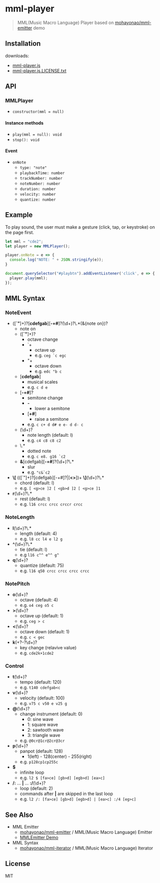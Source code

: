 # mml-player

> MML(Music Macro Language) Player based on [mohayonao/mml-emitter](https://github.com/mohayonao/mml-emitter) demo

## Installation

downloads:

- [mml-player.js](./dist/mml-player.js)
- [mml-player.js.LICENSE.txt](./dist/mml-player.js.LICENSE.txt)

## API
### MMLPlayer
- `constructor(mml = null)`

#### Instance methods
- `play(mml = null): void`
- `stop(): void`

#### Event
- `onNote`
  - `type: "note"`
  - `playbackTime: number`
  - `trackNumber: number`
  - `noteNumber: number`
  - `duration: number`
  - `velocity: number`
  - `quantize: number`

## Example

To play sound, the user must make a gesture (click, tap, or keystroke) on the page first.

```js
let mml = "cde2";
let player = new MMLPlayer();

player.onNote = e => {
  console.log("NOTE: " + JSON.stringify(e));
}

document.querySelector("#playbtn").addEventListener('click', e => {
  player.play(mml);
});
```

## MML Syntax
### NoteEvent
- ([__`"__]+)?[__cdefgab__][__-+#__]?(\\d+)?\\.*(&{note on})?
  - note on
  - ([__`"__]+)?
    - octave change
    - `+
      - octave up
      - e.g. ``ceg `c egc``
    - "+
      - octave down
      - e.g. `edc "b c`
  - [__cdefgab__]
    - musical scales
    - e.g. `c d e`
  - [__-+#__]?
    - semitone change
    - __\-__
      - lower a semitone
    - [__+#__]
      - raise a semitone
    - e.g. `c c+ d d# e e- d d- c`
  - (\\d+)?
    - note length (default: l)
    - e.g. `c4 c8 c8 c2`
  - \\.*
    - dotted note
    - e.g. ``c e8. g16 `c2``
  - __&__[cdefgab][__-+#__]?(\\d+)?\\.*
    - slur
    - e.g. ``"c&`c2``
- __\\[__ (([`"]+)?[cdefgab][-+#]?|[__<>__])+ __\\]__(\\d+)?\\.*
  - chord (default: l)
  - e.g. `[ <g>ce ]2 [ <gb>d ]2 [ <g>ce ]1`
- __r__(\\d+)?\\.*
  - rest (default: l)
  - e.g. `l16 crcc crcc crccr crcc`

### NoteLength
- __l__(\\d+)?\\.*
  - length (default: 4)
  - e.g. `l8 cc l4 e l2 g`
- __^__(\\d+)?\\.*
  - tie (default: l)
  - e.g `l16 c^^ e^^ g^`
- __q__(\\d+)?
  - quantize (default: 75)
  - e.g. `l16 q50 crcc crcc crcc crcc`

### NotePitch
- __o__(\\d+)?
  - octave (default: 4)
  - e.g. `o4 ceg o5 c`
- __>__(\\d+)?
  - octave up (default: 1)
  - e.g. `ceg > c`
- __<__(\\d+)?
  - octave down (default: 1)
  - e.g. `c < gec`
- __k__(\+?-?\\d+)?
  - key change (relavive value)
  - e.g. `cde2k+1cde2`

### Control
- __t__(\\d+)?
  - tempo (default: 120)
  - e.g. `t140 cdefgab<c`
- __v__(\\d+)?
  - velocity (default: 100)
  - e.g. `v75 c v50 e v25 g`
- __@__(\\d+)?
  - change instrument (default: 0)
    - 0: sine wave
    - 1: square wave
    - 2: sawtooth wave
    - 3: triangle wave
  - e.g. `@0cr@1cr@2cr@3cr`
- __p__(\\d+)?
  - panpot (default: 128)
    - 1(left) - 128(center) - 255(right)
  - e.g. `p128cp1cp255c`
- __$__
  - infinite loop
  - e.g. `l2 $ [fa>ce] [gb>d] [egb>d] [ea>c]`
- __/:__ ... __|__ ... __:/__(\\d+)?
  - loop (default: 2)
  - commands after __|__ are skipped in the last loop
  - e.g. `l2 /: [fa>ce] [gb>d] [egb>d] | [ea>c] :/4 [eg>c]`

## See Also
- MML Emitter
  - [mohayonao/mml-emitter](https://github.com/mohayonao/mml-emitter) / MML(Music Macro Language) Emitter
  - [MMLEmitter Demo](http://mohayonao.github.io/mml-emitter/)
- MML Syntax
  - [mohayonao/mml-iterator](https://github.com/mohayonao/mml-iterator) / MML(Music Macro Language) Iterator


## License

MIT
